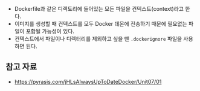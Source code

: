 - Dockerfile과 같은 디렉토리에 들어있는 모든 파일을 컨텍스트(context)라고 한다.
- 이미지를 생성할 때 컨텍스트를 모두 Docker 데몬에 전송하기 때문에 필요없는 파일이 포함될 가능성이 있다.
- 컨텍스트에서 파일이나 디렉터리를 제외하고 싶을 땐 `.dockerignore` 파일을 사용하면 된다.

## 참고 자료

- https://pyrasis.com/jHLsAlwaysUpToDateDocker/Unit07/01